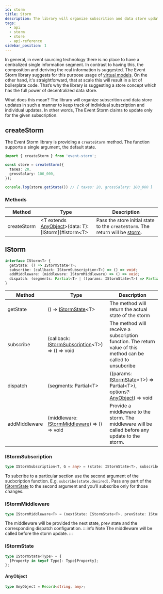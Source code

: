 ```yaml
---
id: storm
title: Storm
description: The library will organize subscrition and data store updates in such a manner to keep track of individual subscription and individual updates. In other words, The Event Storm claims to update only for the given subscription.
tags:
  - api
  - storm
  - store
  - api-reference
sidebar_position: 1
---
```


In general, in event sourcing technology there is no place to have a centralized single information segment. In contrast to having this, the composition and deriving the real information is suggested. The Event Storm library suggests for this purpose usage of [virtual models](./virtualModel.md). On the other hand, it's straightforward, that at scale this will result in a lot of boilerplate code. That’s why the library is suggesting a store concept which has the full power of decentralized data store.

What does this mean? The library will organize subscrition and data store updates in such a manner to keep track of individual subscription and individual updates. In other words, The Event Storm claims to update only for the given subscription.

## createStorm
The Event Storm library is providing a `createStorm` method. The function supports a single argument, the default state.

```typescript
import { createStorm } from 'event-storm';

const store = createStorm({
  taxes: 20,
  grossSalary: 100_000,
});

console.log(store.getState()) // { taxes: 20, grossSalary: 100_000 }
```

### Methods
| Method | Type | Description |
|   -    |   -   |      -     |
| createStorm | &lt;T extends [AnyObject](#anyobject)>(data: T): [IStorm](#istorm&lt;T> | Pass the store initial state to the `createStorm`. The return will be [storm](#istorm). |

## IStorm
```typescript
interface IStorm<T> {
  getState: () => IStormState<T>;
  subscribe: (callback: IStormSubscription<T>) => () => void;
  addMiddleware: (middleware: IStormMiddleware) => () => void;
  dispatch: (segments: Partial<T> | ((params: IStormState<T>) => Partial<T>), options?: AnyObject) => void;
}
```
| Method | Type | Description |
|   -    |   -   |      -     |
| getState | () => [IStormState](#istormstate)&lt;T> | The method will return the actual state of the storm |
| subscribe | (callback: [IStormSubscription](#istormsubscription)&lt;T>) => () => void | The method will receive a subscription function. The return value of this method can be called to unsubcribe |
| dispatch | (segments: Partial&lt;T> | ((params: [IStormState](#istormstate)&lt;T>) => Partial&lt;T>), options?: [AnyObject](#anyobject)) => void | The method must be used to update the storm state. The `dispatch` can provide partial state. The `dispatch` first argument can be invoked as a function. In case when the first argument is a function it will receive the last state of the storm as an argument. The `dispatch` also received a second argument. Use that argument for your own purposes(e.g. creating a middleware) |
| addMiddleware | (middleware: [IStormMiddleware](#istormmiddleware)) => () => void | Provide a middleware to the storm. The middleware will be called before any update to the storm. |


### IStormSubscription
```typescript
type IStormSubscription<T, G = any> = (state: IStormState<T>, subscribe: (state: G) => G) => void
```

To subcribe to a particular section use the second argument of the sucbcription function. E.g. `subcribe(state.desired)`. Pass any part of the [IStormState](#istormstate) to the second argument and you'll subscribe only for those changes. 

### IStormMiddleware
```typescript
type IStormMiddleware<T> = (nextState: IStormState<T>, prevState: IStormState<T>, configs: AnyObject) => void
```

The middleware will be provided the next state, prev state and the corresponding dispatch configuration. 
:::info Note
The middleware will be called before the storm update.
:::
### IStormState
``` typescript
type IStormState<Type> = {
  [Property in keyof Type]: Type[Property];
};
```


#### AnyObject
```typescript
type AnyObject = Record<string, any>;
```